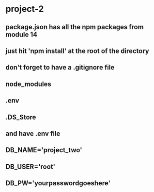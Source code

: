 # project-2

## package.json has all the npm packages from module 14
## just hit 'npm install' at the root of the directory

## don't forget to have a .gitignore file
## node_modules
## .env
## .DS_Store

## and have .env file
## DB_NAME='project_two'
## DB_USER='root'
## DB_PW='yourpasswordgoeshere'
